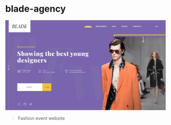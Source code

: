 # blade-agency
!["Blade Agency"](https://github.com/deysan/web-projects/raw/main/screens/1-blade-agency.png)
> Fashion event website
